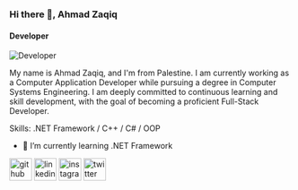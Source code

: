 ### Hi there 👋, Ahmad Zaqiq
#### Developer
![Developer](https://media.licdn.com/dms/image/v2/D4E16AQH8ffi0EB853w/profile-displaybackgroundimage-shrink_350_1400/profile-displaybackgroundimage-shrink_350_1400/0/1723646460978?e=1729123200&v=beta&t=x-ZBHoqVTTtGVWIVQYElrzzB21ugdO2bk2f1YIk8nS4)

My name is Ahmad Zaqiq, and I'm from Palestine. I am currently working as a Computer Application Developer while pursuing a degree in Computer Systems Engineering. I am deeply committed to continuous learning and skill development, with the goal of becoming a proficient Full-Stack Developer.

Skills: .NET Framework / C++ / C# / OOP

- 🌱 I’m currently learning .NET Framework 


[<img src='https://cdn.jsdelivr.net/npm/simple-icons@3.0.1/icons/github.svg' alt='github' height='40'>](https://github.com/AhmadZaqiq)  [<img src='https://cdn.jsdelivr.net/npm/simple-icons@3.0.1/icons/linkedin.svg' alt='linkedin' height='40'>](https://www.linkedin.com/in/ahmad-zaqiq-23b2a5225/)  [<img src='https://cdn.jsdelivr.net/npm/simple-icons@3.0.1/icons/instagram.svg' alt='instagram' height='40'>](https://www.instagram.com/4.ahmad_awad.4/)  [<img src='https://cdn.jsdelivr.net/npm/simple-icons@3.0.1/icons/twitter.svg' alt='twitter' height='40'>](https://twitter.com/XAhmadJRX)  

